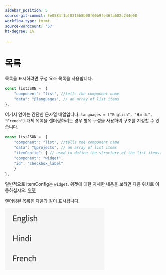 ```yaml
---
sidebar_position: 5
source-git-commit: 5e0584f1bf0216b8b00f00b9fe46fa682c244e08
workflow-type: tm+mt
source-wordcount: '57'
ht-degree: 1%

---
```



# 목록

목록을 표시하려면 구성 요소 목록을 사용합니다.

```js title="list.js"
const listJSON =  {
    "component": "list", //tells the component name
    "data": "@languages", // an array of list items
},
```

여기서 언어는 간단한 문자열 배열입니다. `languages = ["English", "Hindi", "French"]`
개체 목록을 렌더링하려는 경우 항목 구성을 사용하여 구조를 지정할 수 있습니다.

```js title="list.js"
const listJSON =  {
    "component": "list", //tells the component name
    "data": "@projects", // an array of list items
    "itemConfig": { // used to define the structure of the list items.
    "component": "widget",
    "id": "checkbox_label"
    }
},
```

일반적으로 itemConfig는 `widget`. 위젯에 대한 자세한 내용을 보려면 다음 위치로 이동하십시오. [위젯](../Widgets/basic_widget.md)

렌더링된 목록은 다음과 같이 표시됩니다.

![목록](./imgs/list.png "목록")
